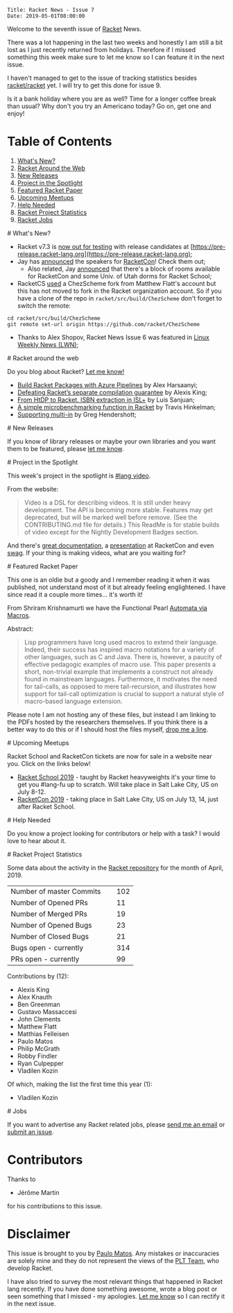     Title: Racket News - Issue 7
    Date: 2019-05-01T08:00:00

Welcome to the seventh issue of [Racket](https://www.racket-lang.org) News. 

There was a lot happening in the last two weeks and honestly I am still a bit lost as I just recently returned from holidays. Therefore if I missed something this week make sure to let me know so I can feature it in the next issue.

I haven't managed to get to the issue of tracking statistics besides [racket/racket](https://github.com/racket/racket) yet. I will try to get this done for issue 9.

Is it a bank holiday where you are as well? Time for a longer coffee break than usual? Why don't you try an Americano today? Go on, get one and enjoy!

# Table of Contents

1. [What's New?](#whatsnew)
2. [Racket Around the Web](#aroundtheweb)
3. [New Releases](#newreleases)
4. [Project in the Spotlight](#spotlight)
5. [Featured Racket Paper](#featuredpaper)
6. [Upcoming Meetups](#meetups)
7. [Help Needed](#helpneeded)
8. [Racket Project Statistics](#stats)
9. [Racket Jobs](#jobs)

<div id='whatsnew'/>
# What's New?

* Racket v7.3 is [now out for testing](https://groups.google.com/d/msg/racket-dev/peLKYQz6IDI/RkGFVJ3_AgAJ) with release candidates at [https://pre-release.racket-lang.org](https://pre-release.racket-lang.org);
* Jay has [announced](https://groups.google.com/d/msg/racket-users/-twSI6Rxtbw/Sp3lHyCRBgAJ) the speakers for [RacketCon](https://con.racket-lang.org/)! Check them out;
    * Also related, Jay [announced](https://groups.google.com/d/msg/racket-users/-uLG0rihCdE/hdkvT_MECAAJ) that there's a block of rooms available for RacketCon and some Univ. of Utah dorms for Racket School;
* RacketCS [used](https://groups.google.com/d/msg/racket-dev/1cgE5Y10xvc/fhxC-sI8CgAJ) a ChezScheme fork from Matthew Flatt's account but this has not moved to fork in the Racket organization account. So if you have a clone of the repo in `racket/src/build/ChezScheme` don't forget to switch the remote:
```
cd racket/src/build/ChezScheme
git remote set-url origin https://github.com/racket/ChezScheme
```
* Thanks to Alex Shopov, Racket News Issue 6 was featured in [Linux Weekly News (LWN)](https://lwn.net/Articles/785683/);

<div id='aroundtheweb'/>
# Racket around the web

Do you blog about Racket? [Let me know!](mailto:pmatos@linki.tools)

* [Build Racket Packages with Azure Pipelines](https://alex-hhh.github.io/2019/04/build-racket-packages-with-azure-pipelines.html) by Alex Harsaanyi;
* [Defeating Racket’s separate compilation guarantee](https://lexi-lambda.github.io/blog/2019/04/21/defeating-racket-s-separate-compilation-guarantee/) by Alexis King;
* [From HtDP to Racket. ISBN extraction in ISL+](https://los-pajaros-de-hogano.blogspot.com/2019/04/from-htdp-to-racket-isbn-extraction-in.html) by Luis Sanjuan;
* [A simple microbenchmarking function in Racket](https://www.travishinkelman.com/post/microbenchmarking-in-r-and-racket/) by Travis Hinkelman;
* [Supporting multi-in](https://www.greghendershott.com/2019/04/supporting-multi-in.html) by Greg Hendershott;

<div id='newreleases'/>
# New Releases

If you know of library releases or maybe your own libraries and you want them to be featured, please [let me know](mailto:pmatos@linki.tools).

<div id='spotlight'/>
# Project in the Spotlight

This week's project in the spotlight is [#lang video](https://lang.video).

From the website:
> Video is a DSL for describing videos. It is still under heavy development. The API is becoming more stable. Features may get deprecated, but will be marked well before remove. (See the CONTRIBUTING.md file for details.) This ReadMe is for stable builds of video except for the Nightly Development Badges section.

And there's [great documentation](https://docs.racket-lang.org/video@video/index.html), a [presentation](https://www.youtube.com/watch?v=OZXslNVaCOQ) at RacketCon and even [swag](https://www.redbubble.com/people/leifandersen/works/30461319-video-lang-swag?p=t-shirt). If your thing is making videos, what are you waiting for?

<div id='featuredpaper'/>
# Featured Racket Paper

This one is an oldie but a goody and I remember reading it when it was published, not understand most of it but already feeling englightened. I have since read it a couple more times... it's worth it!

From Shriram Krishnamurti we have the Functional Pearl [Automata via Macros](https://cs.brown.edu/~sk/Publications/Papers/Published/sk-automata-macros/paper.pdf).

Abstract:

> Lisp programmers have long used macros to extend their language. Indeed, their success has inspired macro notations for a variety of other languages, such as C and Java. There is, however, a paucity of effective pedagogic examples of macro use. This paper presents a short, non-trivial example that implements a construct not already found in mainstream languages. Furthermore, it motivates the need for tail-calls, as opposed to mere tail-recursion, and illustrates how support for tail-call optimization is crucial to support a natural style of macro-based language extension.

Please note I am not hosting any of these files, but instead I am linking to the PDFs hosted by the researchers themselves. If you think there is a better way to do this or if I should host the files myself, [drop me a line](mailto:pmatos@linki.tools).

<div id='meetups'/>
# Upcoming Meetups

Racket School and RacketCon tickets are now for sale in a website near you. Click on the links below!

* [Racket School 2019](https://school.racket-lang.org/) - taught by Racket heavyweights it's your time to get you #lang-fu up to scratch. Will take place in Salt Lake City, US on July 8-12.
* [RacketCon 2019](https://con.racket-lang.org/) - taking place in Salt Lake City, US on July 13, 14, just after Racket School.

<div id='helpneeded'/>
# Help Needed

Do you know a project looking for contributors or help with a task? I would love to hear about it.

<div id='stats'/>
# Racket Project Statistics

Some data about the activity in the [Racket repository](https://github.com/racket/racket) for the month of April, 2019.

<table>
<tr><td>Number of master Commits</td><td>&nbsp;</td>   <td>102</td></tr>
<tr><td>Number of Opened PRs</td><td>&nbsp;</td>       <td>11</td></tr>
<tr><td>Number of Merged PRs</td><td>&nbsp;</td>       <td>19</td></tr>
<tr><td>Number of Opened Bugs</td><td>&nbsp;</td>      <td>23</td></tr>
<tr><td>Number of Closed Bugs</td><td>&nbsp;</td>      <td>21</td></tr>
<tr><td>Bugs open - currently</td><td>&nbsp;</td>      <td>314</td></tr>
<tr><td>PRs open - currently</td><td>&nbsp;</td>       <td>99</td></tr>
</table>

Contributions by (12):

* Alexis King
* Alex Knauth
* Ben Greenman
* Gustavo Massaccesi
* John Clements
* Matthew Flatt
* Matthias Felleisen
* Paulo Matos
* Philip McGrath
* Robby Findler
* Ryan Culpepper
* Vladilen Kozin

Of which, making the list the first time this year (1):

* Vladilen Kozin

<div id='jobs'/>
# Jobs

If you want to advertise any Racket related jobs, please [send me an email](mailto:pmatos@linki.tools) or [submit an issue](https://github.com/racket-news/racket-news.github.io-src/issues).

# Contributors

Thanks to 

* Jérôme Martin

for his contributions to this issue.

# Disclaimer

This issue is brought to you by [Paulo Matos](mailto:pmatos@linki.tools). Any mistakes or inaccuracies are solely mine and
they do not represent the views of the [PLT Team](http://www.racket-lang.org/team.html), who develop Racket.

I have also tried to survey the most relevant things that happened in Racket lang recently. If you have done something awesome, wrote a blog post or seen something that I missed - my apologies. [Let me know](mailto:pmatos@linki.tools) so I can rectify it in the next issue.
